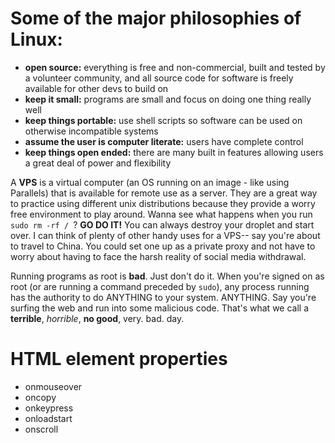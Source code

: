 # Some of the major philosophies of Linux:
* **open source:** everything is free and non-commercial, built and tested by a volunteer community, and all source code for software is freely available for other devs to build on
* **keep it small:** programs are small and focus on doing one thing really well
* **keep things portable:** use shell scripts so software can be used on otherwise incompatible systems
* **assume the user is computer literate:** users have complete control
* **keep things open ended:** there are many built in features allowing users a great deal of power and flexibility

A **VPS** is a virtual computer (an OS running on an image - like using Parallels) that is available for remote use as a server. They are a great way to practice using different unix distributions because they provide a worry free environment to play around. Wanna see what happens when you run ```sudo rm -rf / ```? **GO DO IT!** You can always destroy your droplet and start over. I can think of plenty of other handy uses for a VPS-- say you're about to travel to China. You could set one up as a private proxy and not have to worry about having to face the harsh reality of social media withdrawal.

Running programs as root is **bad**. Just don't do it. When you're signed on as root (or are running a command preceded by ```sudo```), any process running has the authority to do ANYTHING to your system. ANYTHING. Say you're surfing the web and run into some malicious code. That's what we call a **terrible**, *horrible*, **no good**, very. bad. day.

# HTML element properties
* onmouseover
* oncopy
* onkeypress
* onloadstart
* onscroll
